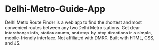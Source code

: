 # Delhi-Metro-Guide-App
Delhi Metro Route Finder is a web app to find the shortest and most convenient routes between any two Delhi Metro stations. Get clear interchange info, station counts, and step-by-step directions in a simple, mobile-friendly interface. Not affiliated with DMRC. Built with HTML, CSS, and JS.

